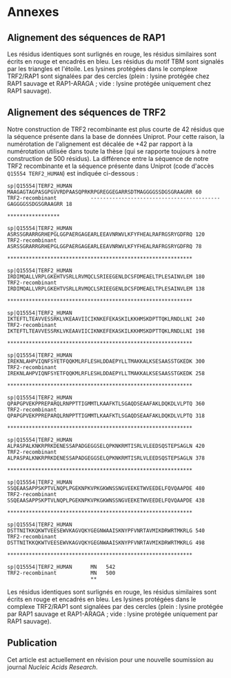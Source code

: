 # Annexes

## Alignement des séquences de RAP1

Les résidus identiques sont surlignés en rouge, les résidus similaires sont
écrits en rouge et encadrés en bleu. Les résidus du motif TBM sont signalés par
les triangles et l'étoile. Les lysines protégées dans le complexe TRF2/RAP1 sont
signalées par des cercles (plein : lysine protégée chez RAP1 sauvage et
RAP1-ARAGA ; vide : lysine protégée uniquement chez RAP1 sauvage).


## Alignement des séquences de TRF2

Notre construction de TRF2 recombinante est plus courte de 42 résidus que la
séquence présente dans la base de données Uniprot. Pour cette raison, la
numérotation de l'alignement est décalée de +42 par rapport à la numérotation
utilisée dans toute la thèse (qui se rapporte toujours à notre construction de
500 résidus). La différence entre la séquence de notre TRF2 recombinante et la
séquence présente dans Uniprot (code d'accès `Q15554 TERF2_HUMAN`) est indiquée
ci-dessous :

```
sp|Q15554|TERF2_HUMAN      MAAGAGTAGPASGPGVVRDPAASQPRKRPGREGGEGARRSDTMAGGGGSSDGSGRAAGRR	60
TRF2-recombinant           ------------------------------------------GAGGGGSSDGSGRAAGRR	18
                                                                      *****************

sp|Q15554|TERF2_HUMAN      ASRSSGRARRGRHEPGLGGPAERGAGEARLEEAVNRWVLKFYFHEALRAFRGSRYGDFRQ	120
TRF2-recombinant           ASRSSGRARRGRHEPGLGGPAERGAGEARLEEAVNRWVLKFYFHEALRAFRGSRYGDFRQ	78
                           ************************************************************

sp|Q15554|TERF2_HUMAN      IRDIMQALLVRPLGKEHTVSRLLRVMQCLSRIEEGENLDCSFDMEAELTPLESAINVLEM	180
TRF2-recombinant           IRDIMQALLVRPLGKEHTVSRLLRVMQCLSRIEEGENLDCSFDMEAELTPLESAINVLEM	138
                           ************************************************************

sp|Q15554|TERF2_HUMAN      IKTEFTLTEAVVESSRKLVKEAAVIICIKNKEFEKASKILKKHMSKDPTTQKLRNDLLNI	240
TRF2-recombinant           IKTEFTLTEAVVESSRKLVKEAAVIICIKNKEFEKASKILKKHMSKDPTTQKLRNDLLNI	198
                           ************************************************************

sp|Q15554|TERF2_HUMAN      IREKNLAHPVIQNFSYETFQQKMLRFLESHLDDAEPYLLTMAKKALKSESAASSTGKEDK	300
TRF2-recombinant           IREKNLAHPVIQNFSYETFQQKMLRFLESHLDDAEPYLLTMAKKALKSESAASSTGKEDK	258
                           ************************************************************

sp|Q15554|TERF2_HUMAN      QPAPGPVEKPPREPARQLRNPPTTIGMMTLKAAFKTLSGAQDSEAAFAKLDQKDLVLPTQ	360
TRF2-recombinant           QPAPGPVEKPPREPARQLRNPPTTIGMMTLKAAFKTLSGAQDSEAAFAKLDQKDLVLPTQ	318
                           ************************************************************

sp|Q15554|TERF2_HUMAN      ALPASPALKNKRPRKDENESSAPADGEGGSELQPKNKRMTISRLVLEEDSQSTEPSAGLN	420
TRF2-recombinant           ALPASPALKNKRPRKDENESSAPADGEGGSELQPKNKRMTISRLVLEEDSQSTEPSAGLN	378
                           ************************************************************

sp|Q15554|TERF2_HUMAN      SSQEAASAPPSKPTVLNQPLPGEKNPKVPKGKWNSSNGVEEKETWVEEDELFQVQAAPDE	480
TRF2-recombinant           SSQEAASAPPSKPTVLNQPLPGEKNPKVPKGKWNSSNGVEEKETWVEEDELFQVQAAPDE	438
                           ************************************************************

sp|Q15554|TERF2_HUMAN      DSTTNITKKQKWTVEESEWVKAGVQKYGEGNWAAISKNYPFVNRTAVMIKDRWRTMKRLG	540
TRF2-recombinant           DSTTNITKKQKWTVEESEWVKAGVQKYGEGNWAAISKNYPFVNRTAVMIKDRWRTMKRLG	498
                           ************************************************************

sp|Q15554|TERF2_HUMAN      MN	542
TRF2-recombinant           MN	500
                           **
```

Les résidus identiques sont surlignés en rouge, les résidus similaires sont
écrits en rouge et encadrés en bleu. Les lysines protégées dans le complexe
TRF2/RAP1 sont signalées par des cercles (plein : lysine protégée par RAP1
sauvage et RAP1-ARAGA ; vide : lysine protégée uniquement par RAP1 sauvage).


## Publication

Cet article est actuellement en révision pour une nouvelle soumission au journal
*Nucleic Acids Research*.

